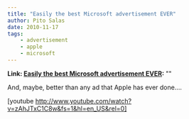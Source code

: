 ```yaml
---
title: "Easily the best Microsoft advertisement EVER"
author: Pito Salas
date: 2010-11-17
tags:
    - advertisement
    - apple
    - microsoft
---
```


**Link: [Easily the best Microsoft advertisement EVER](None):** ""

And, maybe, better than any ad that Apple has ever done….

[youtube http://www.youtube.com/watch?v=zAhJTxC1C8w&fs=1&hl=en_US&rel=0]


